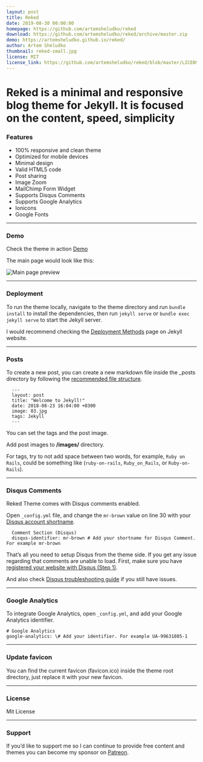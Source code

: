 ```yaml
---
layout: post
title: Reked
date: 2019-08-30 00:00:00
homepage: https://github.com/artemsheludko/reked
download: https://github.com/artemsheludko/reked/archive/master.zip
demo: https://artemsheludko.github.io/reked/
author: Artem Sheludko
thumbnail: reked-small.jpg
license: MIT
license_link: https://github.com/artemsheludko/reked/blob/master/LICENSE.txt
---
```


# Reked is a minimal and responsive blog theme for Jekyll. It is focused on the content, speed, simplicity

### Features

* 100% responsive and clean theme
* Optimized for mobile devices
* Minimal design
* Valid HTML5 code
* Post sharing
* Image Zoom
* MailChimp Form Widget
* Supports Disqus Comments
* Supports Google Analytics
* Ionicons
* Google Fonts

* * *

### Demo

Check the theme in action [Demo](https://reked.netlify.com/)

The main page would look like this:

![Main page preview](https://github.com/artemsheludko/reked/blob/master/images/reked-preview.jpg?raw=true)

* * *

### Deployment

To run the theme locally, navigate to the theme directory and run `bundle install` to install the dependencies, then run `jekyll serve` or `bundle exec jekyll serve` to start the Jekyll server.

I would recommend checking the [Deployment Methods](https://jekyllrb.com/docs/deployment-methods/) page on Jekyll website.

* * *

### Posts

To create a new post, you can create a new markdown file inside the \_posts directory by following the [recommended file structure](https://jekyllrb.com/docs/posts/#creating-post-files).

      ---
      layout: post
      title: "Welcome to Jekyll!"
      date: 2018-08-23 16:04:00 +0300
      image: 03.jpg
      tags: Jekyll
      ---


You can set the tags and the post image.

Add post images to **/images/** directory.

For tags, try to not add space between two words, for example, `Ruby on Rails`, could be something like (`ruby-on-rails`, `Ruby_on_Rails`, or `Ruby-on-Rails`).

* * *

### Disqus Comments

Reked Theme comes with Disqus comments enabled.

Open `_config.yml` file, and change the `mr-brown` value on line 30 with your [Disqus account shortname](https://help.disqus.com/customer/portal/articles/466208).

      Comment Section (Disqus)
      disqus-identifier: mr-brown # Add your shortname for Disqus Comment. For example mr-brown


That’s all you need to setup Disqus from the theme side. If you get any issue regarding that comments are unable to load. First, make sure you have [registered your website with Disqus (Step 1)](https://help.disqus.com/customer/portal/articles/466182-publisher-quick-start-guide).

And also check [Disqus troubleshooting guide](https://help.disqus.com/customer/portal/articles/472007-i-m-receiving-the-message-%22we-were-unable-to-load-disqus-%22) if you still have issues.

* * *

### Google Analytics

To integrate Google Analytics, open `_config.yml`, and add your Google Analytics identifier.

    # Google Analytics
    google-analytics: \# Add your identifier. For example UA-99631805-1


* * *

### Update favicon

You can find the current favicon (favicon.ico) inside the theme root directory, just replace it with your new favicon.

* * *

### License

Mit License

* * *

### Support

If you’d like to support me so I can continue to provide free content and themes you can become my sponsor on <a href="https://www.patreon.com/artemsheludko" target="_blank">Patreon</a>.